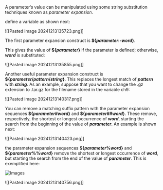 A parameter’s value can be manipulated using some string substitution techniques known as _parameter expansion_.

define a variable as shown next:

![[Pasted image 20241213135723.png]]

The first parameter expansion construct is **${_parameter_:-_word_}**.

This gives the value of **${_parameter_}** if the parameter is defined; otherwise, **_word_** is substituted:

![[Pasted image 20241213135855.png]]

Another useful parameter expansion construct is **${_parameter_/_pattern_/_string_}**. This replaces the longest match of **_pattern_** with **_string_**. As an example, suppose that you want to change the .gz extension to .tar.gz for the filename stored in the variable ch9:

![[Pasted image 20241213140317.png]]

You can remove a matching suffix pattern with the parameter expansion sequences **\${_parameter_#_word_}** and **${_parameter_##_word_}**. These remove, respectively, the shortest or longest occurrence of **_word_**, starting the search from the beginning of the value of **_parameter_**. An example is shown next:

![[Pasted image 20241213140423.png]]

the parameter expansion sequences **\${_parameter_\%_word_}** and **\${_parameter_\%%_word_}** remove the shortest or longest occurrence of **_word_**, but starting the search from the end of the value of **_parameter_**. This is exemplified here:

![Images](https://learning.oreilly.com/api/v2/epubs/urn:orm:book:9781260462081/files/f0381-03.jpg)

![[Pasted image 20241213140756.png]]

